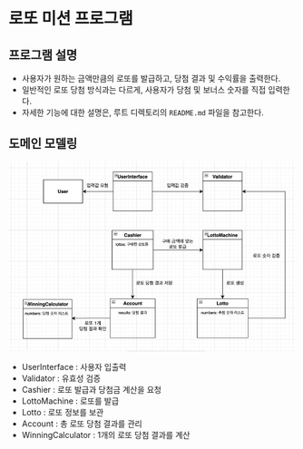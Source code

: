 # 로또 미션 프로그램


## 프로그램 설명
- 사용자가 원하는 금액만큼의 로또를 발급하고, 당첨 결과 및 수익률을 출력한다.
- 일반적인 로또 당첨 방식과는 다르게, 사용자가 당첨 및 보너스 숫자를 직접 입력한다.
- 자세한 기능에 대한 설명은, 루트 디렉토리의 `README.md` 파일을 참고한다.


## 도메인 모델링
![img.png](domain-model.png)
- UserInterface : 사용자 입출력
- Validator : 유효성 검증
- Cashier : 로또 발급과 당첨금 계산을 요청
- LottoMachine : 로또를 발급
- Lotto : 로또 정보를 보관
- Account : 총 로또 당첨 결과를 관리
- WinningCalculator : 1개의 로또 당첨 결과를 계산
